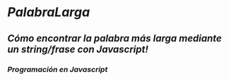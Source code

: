# **_PalabraLarga_**

## **_Cómo encontrar la palabra más larga mediante un string/frase con Javascript!_**

### **_Programación en Javascript_**
